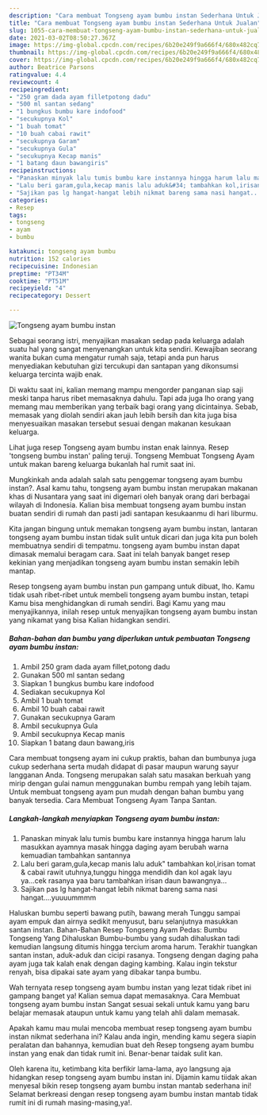 ```yaml
---
description: "Cara membuat Tongseng ayam bumbu instan Sederhana Untuk Jualan"
title: "Cara membuat Tongseng ayam bumbu instan Sederhana Untuk Jualan"
slug: 1055-cara-membuat-tongseng-ayam-bumbu-instan-sederhana-untuk-jualan
date: 2021-03-02T08:50:27.367Z
image: https://img-global.cpcdn.com/recipes/6b20e249f9a666f4/680x482cq70/tongseng-ayam-bumbu-instan-foto-resep-utama.jpg
thumbnail: https://img-global.cpcdn.com/recipes/6b20e249f9a666f4/680x482cq70/tongseng-ayam-bumbu-instan-foto-resep-utama.jpg
cover: https://img-global.cpcdn.com/recipes/6b20e249f9a666f4/680x482cq70/tongseng-ayam-bumbu-instan-foto-resep-utama.jpg
author: Beatrice Parsons
ratingvalue: 4.4
reviewcount: 4
recipeingredient:
- "250 gram dada ayam filletpotong dadu"
- "500 ml santan sedang"
- "1 bungkus bumbu kare indofood"
- "secukupnya Kol"
- "1 buah tomat"
- "10 buah cabai rawit"
- "secukupnya Garam"
- "secukupnya Gula"
- "secukupnya Kecap manis"
- "1 batang daun bawangiris"
recipeinstructions:
- "Panaskan minyak lalu tumis bumbu kare instannya hingga harum lalu masukkan ayamnya masak hingga daging ayam berubah warna kemuadian tambahkan santannya"
- "Lalu beri garam,gula,kecap manis lalu aduk&#34; tambahkan kol,irisan tomat &amp; cabai rawit utuhnya,tunggu hingga mendidih dan kol agak layu ya...cek rasanya yaa baru tambahkan irisan daun bawangnya..."
- "Sajikan pas lg hangat-hangat lebih nikmat bareng sama nasi hangat....yuuuummmm"
categories:
- Resep
tags:
- tongseng
- ayam
- bumbu

katakunci: tongseng ayam bumbu 
nutrition: 152 calories
recipecuisine: Indonesian
preptime: "PT34M"
cooktime: "PT51M"
recipeyield: "4"
recipecategory: Dessert

---
```



![Tongseng ayam bumbu instan](https://img-global.cpcdn.com/recipes/6b20e249f9a666f4/680x482cq70/tongseng-ayam-bumbu-instan-foto-resep-utama.jpg)

Sebagai seorang istri, menyajikan masakan sedap pada keluarga adalah suatu hal yang sangat menyenangkan untuk kita sendiri. Kewajiban seorang  wanita bukan cuma mengatur rumah saja, tetapi anda pun harus menyediakan kebutuhan gizi tercukupi dan santapan yang dikonsumsi keluarga tercinta wajib enak.

Di waktu  saat ini, kalian memang mampu mengorder panganan siap saji meski tanpa harus ribet memasaknya dahulu. Tapi ada juga lho orang yang memang mau memberikan yang terbaik bagi orang yang dicintainya. Sebab, memasak yang diolah sendiri akan jauh lebih bersih dan kita juga bisa menyesuaikan masakan tersebut sesuai dengan makanan kesukaan keluarga. 

Lihat juga resep Tongseng ayam bumbu instan enak lainnya. Resep &#39;tongseng bumbu instan&#39; paling teruji. Tongseng Membuat Tongseng Ayam untuk makan bareng keluarga bukanlah hal rumit saat ini.

Mungkinkah anda adalah salah satu penggemar tongseng ayam bumbu instan?. Asal kamu tahu, tongseng ayam bumbu instan merupakan makanan khas di Nusantara yang saat ini digemari oleh banyak orang dari berbagai wilayah di Indonesia. Kalian bisa membuat tongseng ayam bumbu instan buatan sendiri di rumah dan pasti jadi santapan kesukaanmu di hari liburmu.

Kita jangan bingung untuk memakan tongseng ayam bumbu instan, lantaran tongseng ayam bumbu instan tidak sulit untuk dicari dan juga kita pun boleh membuatnya sendiri di tempatmu. tongseng ayam bumbu instan dapat dimasak memalui beragam cara. Saat ini telah banyak banget resep kekinian yang menjadikan tongseng ayam bumbu instan semakin lebih mantap.

Resep tongseng ayam bumbu instan pun gampang untuk dibuat, lho. Kamu tidak usah ribet-ribet untuk membeli tongseng ayam bumbu instan, tetapi Kamu bisa menghidangkan di rumah sendiri. Bagi Kamu yang mau menyajikannya, inilah resep untuk menyajikan tongseng ayam bumbu instan yang nikamat yang bisa Kalian hidangkan sendiri.

<!--inarticleads1-->

##### Bahan-bahan dan bumbu yang diperlukan untuk pembuatan Tongseng ayam bumbu instan:

1. Ambil 250 gram dada ayam fillet,potong dadu
1. Gunakan 500 ml santan sedang
1. Siapkan 1 bungkus bumbu kare indofood
1. Sediakan secukupnya Kol
1. Ambil 1 buah tomat
1. Ambil 10 buah cabai rawit
1. Gunakan secukupnya Garam
1. Ambil secukupnya Gula
1. Ambil secukupnya Kecap manis
1. Siapkan 1 batang daun bawang,iris


Cara membuat tongseng ayam ini cukup praktis, bahan dan bumbunya juga cukup sederhana serta mudah didapat di pasar maupun warung sayur langganan Anda. Tongseng merupakan salah satu masakan berkuah yang mirip dengan gulai namun menggunakan bumbu rempah yang lebih tajam. Untuk membuat tongseng ayam pun mudah dengan bahan bumbu yang banyak tersedia. Cara Membuat Tongseng Ayam Tanpa Santan. 

<!--inarticleads2-->

##### Langkah-langkah menyiapkan Tongseng ayam bumbu instan:

1. Panaskan minyak lalu tumis bumbu kare instannya hingga harum lalu masukkan ayamnya masak hingga daging ayam berubah warna kemuadian tambahkan santannya
1. Lalu beri garam,gula,kecap manis lalu aduk&#34; tambahkan kol,irisan tomat &amp; cabai rawit utuhnya,tunggu hingga mendidih dan kol agak layu ya...cek rasanya yaa baru tambahkan irisan daun bawangnya...
1. Sajikan pas lg hangat-hangat lebih nikmat bareng sama nasi hangat....yuuuummmm


Haluskan bumbu seperti bawang putih, bawang merah Tunggu sampai ayam empuk dan airnya sedikit menyusut, baru selanjutnya masukkan santan instan. Bahan-Bahan Resep Tongseng Ayam Pedas: Bumbu Tongseng Yang Dihaluskan Bumbu-bumbu yang sudah dihaluskan tadi kemudian langsung ditumis hingga tercium aroma harum. Terakhir tuangkan santan instan, aduk-aduk dan cicipi rasanya. Tongseng dengan daging paha ayam juga tak kalah enak dengan daging kambing. Kalau ingin tekstur renyah, bisa dipakai sate ayam yang dibakar tanpa bumbu. 

Wah ternyata resep tongseng ayam bumbu instan yang lezat tidak ribet ini gampang banget ya! Kalian semua dapat memasaknya. Cara Membuat tongseng ayam bumbu instan Sangat sesuai sekali untuk kamu yang baru belajar memasak ataupun untuk kamu yang telah ahli dalam memasak.

Apakah kamu mau mulai mencoba membuat resep tongseng ayam bumbu instan nikmat sederhana ini? Kalau anda ingin, mending kamu segera siapin peralatan dan bahannya, kemudian buat deh Resep tongseng ayam bumbu instan yang enak dan tidak rumit ini. Benar-benar taidak sulit kan. 

Oleh karena itu, ketimbang kita berfikir lama-lama, ayo langsung aja hidangkan resep tongseng ayam bumbu instan ini. Dijamin kamu tiidak akan menyesal bikin resep tongseng ayam bumbu instan mantab sederhana ini! Selamat berkreasi dengan resep tongseng ayam bumbu instan mantab tidak rumit ini di rumah masing-masing,ya!.

